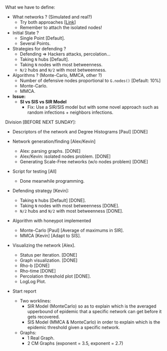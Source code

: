 What we have to define:

- What networks ? (Simulated and real?)
    * Try both approaches [[Link](http://networkrepository.com/tech-routers-rf.php)]
    * Remember to attach the isolated nodes!
- Initial State ?
    * Single Point [Default].
    * Several Points.
- Strategies for defending ?
    * Defending => Hackers attacks, percolation...
    * Taking `N` hubs [Default].
    * Taking `N` nodes with most betweenness.
    * `N/2` hubs and `N/2` with most betweenness.
- Algorithms ? (Monte-Carlo, MMCA, other ?)
    * Number of defensive nodes proportional to `G.nodes()` [Default: 10%]
    * Monte-Carlo.
    * MMCA.
- **Issue:**
    * **SI vs SIS vs SIR Model**
      * Fix: Use a SIR/SIS model but with some novel approach such as random infections + neighbors infections.

Division [BEFORE NEXT SUNDAY]:

- Descriptors of the network and Degree Histograms [Paul] [DONE]
- Network generation/finding [Alex/Kevin]
    - Alex: parsing graphs. [DONE]
    - Alex/Kevin: isolated nodes problem. [DONE]
    - Generating Scale-Free networks (w/o nodes problem) [DONE]
- Script for testing [All]
    - Done meanwhile programming.
- Defending strategy [Kevin]:
  * Taking `N` hubs [Default] [DONE].
  * Taking `N` nodes with most betweenness [DONE].
  * `N/2` hubs and `N/2` with most betweenness [DONE].
- Algorithm with honeypot implemented
  * Monte-Carlo [Paul] [Average of maximums in SIR].
  * MMCA [Kevin] [Adapt to SIS].
- Visualizing the network [Alex].
  * Status per iteration. [DONE]
  * Graph visualization. [DONE]
  * Rho-b [DONE]
  * Rho-time [DONE]
  * Percolation threshold plot [DONE].
  * LogLog Plot.
  
  
- Start report
  * Two worklines:
    - SIR Model (MonteCarlo) so as to explain which is the averaged upperbound of epidemic that a specific network can get before it gets recovered.
    - SIS Model (MMCA & MonteCarlo) in order to explain which is the epidemic threshold given a specific network.
  * Graphs:
    - 1 Real Graph.
    - 2 CM Graphs (exponent = 3.5, exponent = 2.7)
